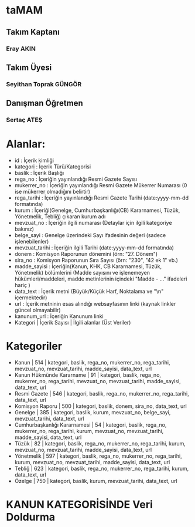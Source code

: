 # taMAM

## Takım Kaptanı
### Eray AKIN

## Takım Üyesi
### Seyithan Toprak GÜNGÖR

## Danışman Öğretmen
### Sertaç ATEŞ

# Alanlar:
- id : İçerik kimliği
- kategori : İçerik Türü/Kategorisi
- baslik : İçerik Başlığı
- rega_no : İçeriğin yayınlandığı Resmi Gazete Sayısı
- mukerrer_no : İçeriğin yayınlandığı Resmi Gazete Mükerrer Numarası (0 ise mükerrer olmadığını belirtir)
- rega_tarihi : İçeriğin yayınlandığı Resmi Gazete Tarihi (date:yyyy-mm-dd formatında)
- kurum : İçeriği(Genelge, Cumhurbaşkanlığı(CB) Kararnamesi, Tüzük, Yönetmelik, Tebliğ) çıkaran kurum adı
- mevzuat_no : İçeriğin ilgili numarası (Detaylar için ilgili kategoriye bakınız)
- belge_sayi : Genelge üzerindeki Sayı ifadesinin değeri (sadece işlenebilenler)
- mevzuat_tarihi : İçeriğin ilgili Tarihi (date:yyyy-mm-dd formatında)
- donem : Komisyon Raporunun dönemini (örn: "27. Dönem")
- sira_no : Komisyon Raporunun Sıra Sayısı (örn: "230", "42 ek 1" vb.)
- madde_sayisi : İçeriğin(Kanun, KHK, CB Kararnamesi, Tüzük, Yönetmelik) bölümlerini (Madde sayısını ve işlenemeyen hükümleri/maddeleri, madde metinlerinin içindeki "Madde - ..." ifadeleri hariç )
- data_text : İçerik metni (Büyük/Küçük Harf, Noktalama ve "\n" içermektedir)
- url : İçerik metninin esas alındığı websayfasının linki (kaynak linkler güncel olmayabilir)
- kanunum_url : İçeriğin Kanunum linki
- Kategori | İçerik Sayısı | İlgili alanlar (Üst Veriler)

# Kategoriler
- Kanun | 514 | kategori, baslik, rega_no, mukerrer_no, rega_tarihi, mevzuat_no, mevzuat_tarihi, madde_sayisi, data_text, url
- Kanun Hükmünde Kararname | 91 | kategori, baslik, rega_no, mukerrer_no, rega_tarihi, mevzuat_no, mevzuat_tarihi, madde_sayisi, data_text, url
- Resmi Gazete | 546 | kategori, baslik, rega_no, mukerrer_no, rega_tarihi, data_text, url
- Komisyon Raporu | 500 | kategori, baslik, donem, sira_no, data_text, url
- Genelge | 385 | kategori, baslik, kurum, mevzuat_no, belge_sayi, mevzuat_tarihi, data_text, url
- Cumhurbaşkanlığı Kararnamesi | 54 | kategori, baslik, rega_no, mukerrer_no, rega_tarihi, kurum, mevzuat_no, mevzuat_tarihi, madde_sayisi, data_text, url
- Tüzük | 82 | kategori, baslik, rega_no, mukerrer_no, rega_tarihi, kurum, mevzuat_no, mevzuat_tarihi, madde_sayisi, data_text, url
- Yönetmelik | 597 | kategori, baslik, rega_no, mukerrer_no, rega_tarihi, kurum, mevzuat_no, mevzuat_tarihi, madde_sayisi, data_text, url
- Tebliğ | 623 | kategori, baslik, rega_no, mukerrer_no, rega_tarihi, kurum, data_text, url
- Özelge | 750 | kategori, baslik, kurum, mevzuat_tarihi, data_text, url

# KANUN KATEGORİSİNDE Veri Doldurma
